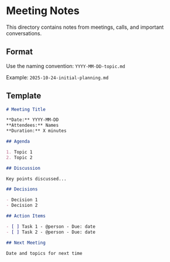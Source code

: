 # Meeting Notes

This directory contains notes from meetings, calls, and important conversations.

## Format

Use the naming convention: `YYYY-MM-DD-topic.md`

Example: `2025-10-24-initial-planning.md`

## Template

```markdown
# Meeting Title

**Date:** YYYY-MM-DD
**Attendees:** Names
**Duration:** X minutes

## Agenda

1. Topic 1
2. Topic 2

## Discussion

Key points discussed...

## Decisions

- Decision 1
- Decision 2

## Action Items

- [ ] Task 1 - @person - Due: date
- [ ] Task 2 - @person - Due: date

## Next Meeting

Date and topics for next time
```
